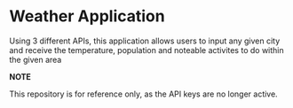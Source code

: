 # Weather Application

Using 3 different APIs, this application allows users to input any given city and receive the temperature, population and noteable activites to do within the given area

**NOTE**

 This repository is for reference only, as the API keys are no longer active.
